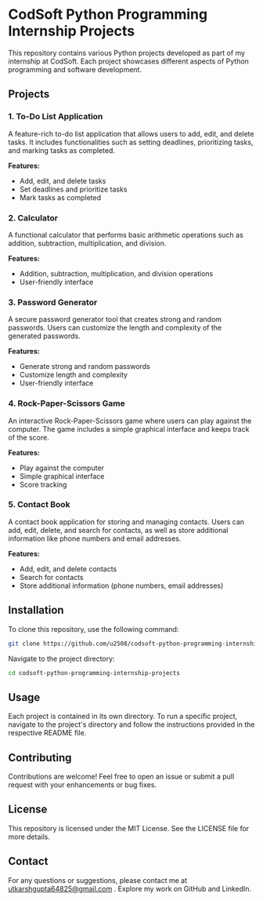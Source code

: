 # CodSoft Python Programming Internship Projects

This repository contains various Python projects developed as part of my internship at CodSoft. Each project showcases different aspects of Python programming and software development.

## Projects

### 1. To-Do List Application
A feature-rich to-do list application that allows users to add, edit, and delete tasks. It includes functionalities such as setting deadlines, prioritizing tasks, and marking tasks as completed.

**Features:**
- Add, edit, and delete tasks
- Set deadlines and prioritize tasks
- Mark tasks as completed

### 2. Calculator
A functional calculator that performs basic arithmetic operations such as addition, subtraction, multiplication, and division. 

**Features:**
- Addition, subtraction, multiplication, and division operations
- User-friendly interface

### 3. Password Generator
A secure password generator tool that creates strong and random passwords. Users can customize the length and complexity of the generated passwords.

**Features:**
- Generate strong and random passwords
- Customize length and complexity
- User-friendly interface

### 4. Rock-Paper-Scissors Game
An interactive Rock-Paper-Scissors game where users can play against the computer. The game includes a simple graphical interface and keeps track of the score.

**Features:**
- Play against the computer
- Simple graphical interface
- Score tracking

### 5. Contact Book
A contact book application for storing and managing contacts. Users can add, edit, delete, and search for contacts, as well as store additional information like phone numbers and email addresses.

**Features:**
- Add, edit, and delete contacts
- Search for contacts
- Store additional information (phone numbers, email addresses)

## Installation

To clone this repository, use the following command:

```bash
git clone https://github.com/u2508/codsoft-python-programming-internship-projects.git
 ```
Navigate to the project directory:
```bash
cd codsoft-python-programming-internship-projects
```
## Usage

Each project is contained in its own directory. To run a specific project, navigate to the project's directory and follow the instructions provided in the respective README file.

## Contributing

Contributions are welcome! Feel free to open an issue or submit a pull request with your enhancements or bug fixes.

## License
This repository is licensed under the MIT License. See the LICENSE file for more details.
## Contact
For any questions or suggestions, please contact me at utkarshgupta64825@gmail.com .
Explore my work on GitHub and LinkedIn.
